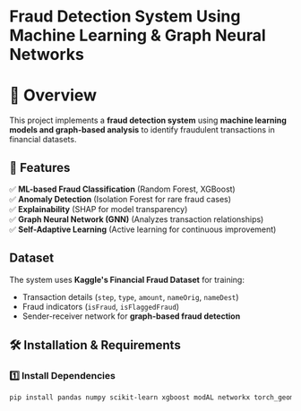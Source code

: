 # Fraud Detection System Using Machine Learning & Graph Neural Networks

# 📌 Overview
This project implements a **fraud detection system** using **machine learning models and graph-based analysis** to identify fraudulent transactions in financial datasets. 

## 🚀 Features
✅ **ML-based Fraud Classification** (Random Forest, XGBoost)  
✅ **Anomaly Detection** (Isolation Forest for rare fraud cases)  
✅ **Explainability** (SHAP for model transparency)  
✅ **Graph Neural Network (GNN)** (Analyzes transaction relationships)  
✅ **Self-Adaptive Learning** (Active learning for continuous improvement)  

## Dataset
The system uses **Kaggle's Financial Fraud Dataset** for training:  
- Transaction details (`step`, `type`, `amount`, `nameOrig`, `nameDest`)  
- Fraud indicators (`isFraud`, `isFlaggedFraud`)  
- Sender-receiver network for **graph-based fraud detection**  

## 🛠️ Installation & Requirements
### **1️⃣ Install Dependencies**
```bash
pip install pandas numpy scikit-learn xgboost modAL networkx torch_geometric matplotlib

